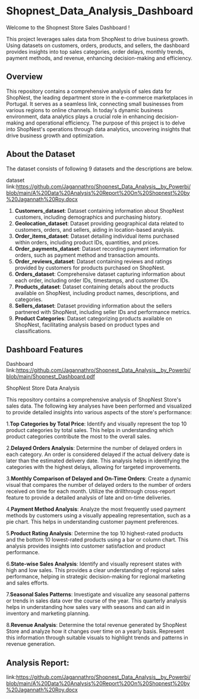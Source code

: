 # Shopnest_Data_Analysis_Dashboard

Welcome to the Shopnest Store Sales Dashboard !

This project leverages sales data from ShopNest to drive business growth. Using datasets on customers, orders, products, and sellers, the dashboard provides insights into top sales categories, order delays, monthly trends, payment methods, and revenue, enhancing decision-making and efficiency.

## Overview

This repository contains a comprehensive analysis of sales data for ShopNest, the leading department store in the e-commerce marketplaces in Portugal. It serves as a seamless link, connecting small businesses from various regions to online channels. In today's dynamic business environment, data analytics plays a crucial role in enhancing decision-making and operational efficiency. The purpose of this project is to delve into ShopNest's operations through data analytics, uncovering insights that drive business growth and optimization.

## About the Dataset

The dataset consists of following 9 datasets and the descriptions are below.

dataset link:https://github.com/Jagannathro/Shopnest_Data_Analysis__by_Powerbi/blob/main/A%20Data%20Analysis%20Report%20On%20Shopnest%20by%20Jagannath%20Roy.docx

1. **Customers_dataset**: Dataset containing information about ShopNest customers, including demographics and purchasing history.
2. **Geolocation_dataset**: Dataset providing geographical data related to customers, orders, and sellers, aiding in location-based analysis.
3. **Order_items_dataset**: Dataset detailing individual items purchased within orders, including product IDs, quantities, and prices.
4. **Order_payments_dataset**: Dataset recording payment information for orders, such as payment method and transaction amounts.
5. **Order_reviews_dataset**: Dataset containing reviews and ratings provided by customers for products purchased on ShopNest.
6. **Orders_dataset**: Comprehensive dataset capturing information about each order, including order IDs, timestamps, and customer IDs.
7. **Products_dataset**: Dataset containing details about the products available on ShopNest, including product names, descriptions, and categories.
8. **Sellers_dataset**: Dataset providing information about the sellers partnered with ShopNest, including seller IDs and performance metrics.
9. **Product Categories**: Dataset categorizing products available on ShopNest, facilitating analysis based on product types and classifications.

## Dashboard Features

Dashboard link:https://github.com/Jagannathro/Shopnest_Data_Analysis__by_Powerbi/blob/main/Shopnest_Dashboard.pdf

ShopNest Store Data Analysis

This repository contains a comprehensive analysis of ShopNest Store's sales data. The following key analyses have been performed and visualized to provide detailed insights into various aspects of the store's performance:

1.**Top Categories by Total Price**:
Identify and visually represent the top 10 product categories by total sales. This helps in understanding which product categories contribute the most to the overall sales.

2.**Delayed Orders Analysis**:
Determine the number of delayed orders in each category. An order is considered delayed if the actual delivery date is later than the estimated delivery date. This analysis helps in identifying the categories with the highest delays, allowing for targeted improvements.

3.**Monthly Comparison of Delayed and On-Time Orders**:
Create a dynamic visual that compares the number of delayed orders to the number of orders received on time for each month. Utilize the drillthrough cross-report feature to provide a detailed analysis of late and on-time deliveries.

4.**Payment Method Analysis**:
Analyze the most frequently used payment methods by customers using a visually appealing representation, such as a pie chart. This helps in understanding customer payment preferences.

5.**Product Rating Analysis**:
Determine the top 10 highest-rated products and the bottom 10 lowest-rated products using a bar or column chart. This analysis provides insights into customer satisfaction and product performance.

6.**State-wise Sales Analysis**:
Identify and visually represent states with high and low sales. This provides a clear understanding of regional sales performance, helping in strategic decision-making for regional marketing and sales efforts.

7.**Seasonal Sales Patterns**:
Investigate and visualize any seasonal patterns or trends in sales data over the course of the year. This quarterly analysis helps in understanding how sales vary with seasons and can aid in inventory and marketing planning.

8.**Revenue Analysis**:
Determine the total revenue generated by ShopNest Store and analyze how it changes over time on a yearly basis. Represent this information through suitable visuals to highlight trends and patterns in revenue generation.

## Analysis Report:

link:https://github.com/Jagannathro/Shopnest_Data_Analysis__by_Powerbi/blob/main/A%20Data%20Analysis%20Report%20On%20Shopnest%20by%20Jagannath%20Roy.docx
